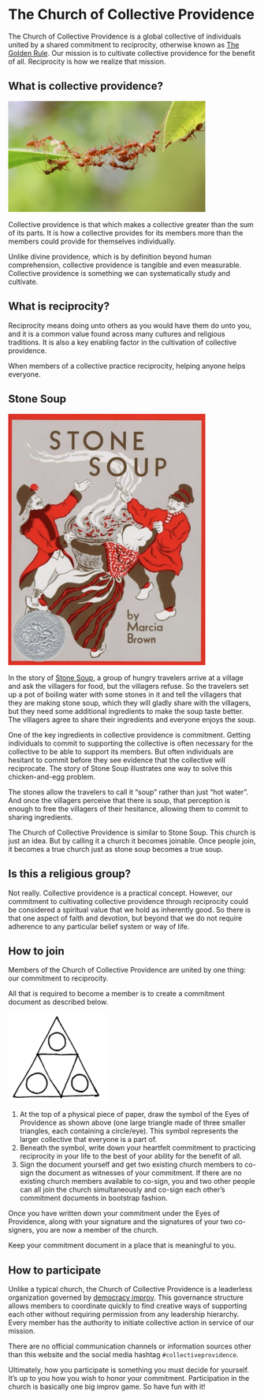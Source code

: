 # The Church of Collective Providence

The Church of Collective Providence is a global collective of individuals united by a shared commitment to reciprocity, otherwise known as [The Golden Rule](https://en.wikipedia.org/wiki/Golden_Rule). Our mission is to cultivate collective providence for the benefit of all. Reciprocity is how we realize that mission.

## What is collective providence?

<img src="ant-bridge.jpg" width="400px">

Collective providence is that which makes a collective greater than the sum of its parts. It is how a collective provides for its members more than the members could provide for themselves individually.

Unlike divine providence, which is by definition beyond human comprehension, collective providence is tangible and even measurable. Collective providence is something we can systematically study and cultivate.

## What is reciprocity?

Reciprocity means doing unto others as you would have them do unto you, and it is a common value found across many cultures and religious traditions. It is also a key enabling factor in the cultivation of collective providence. 

When members of a collective practice reciprocity, helping anyone helps everyone.

## Stone Soup

<img src="stone-soup.jpg" width="400px">

In the story of [Stone Soup](https://en.wikipedia.org/wiki/Stone_Soup), a group of hungry travelers arrive at a village and ask the villagers for food, but the villagers refuse. So the travelers set up a pot of boiling water with some stones in it and tell the villagers that they are making stone soup, which they will gladly share with the villagers, but they need some additional ingredients to make the soup taste better. The villagers agree to share their ingredients and everyone enjoys the soup. 

One of the key ingredients in collective providence is commitment. Getting individuals to commit to supporting the collective is often necessary for the collective to be able to support its members. But often individuals are hesitant to commit before they see evidence that the collective will reciprocate. The story of Stone Soup illustrates one way to solve this chicken-and-egg problem.

The stones allow the travelers to call it “soup” rather than just “hot water”. And once the villagers perceive that there is soup, that perception is enough to free the villagers of their hesitance, allowing them to commit to sharing ingredients.

The Church of Collective Providence is similar to Stone Soup. This church is just an idea. But by calling it a church it becomes joinable. Once people join, it becomes a true church just as stone soup becomes a true soup.

## Is this a religious group?

Not really. Collective providence is a practical concept. However, our commitment to cultivating collective providence through reciprocity could be considered a spiritual value that we hold as inherently good. So there is that one aspect of faith and devotion, but beyond that we do not require adherence to any particular belief system or way of life.

## How to join

Members of the Church of Collective Providence are united by one thing: our commitment to reciprocity. 

All that is required to become a member is to create a commitment document as described below.

<img src="eyes-of-providence.png" width="200px">

1. At the top of a physical piece of paper, draw the symbol of the Eyes of Providence as shown above (one large triangle made of three smaller triangles, each containing a circle/eye). This symbol represents the larger collective that everyone is a part of.
2. Beneath the symbol, write down your heartfelt commitment to practicing reciprocity in your life to the best of your ability for the benefit of all.
3. Sign the document yourself and get two existing church members to co-sign the document as witnesses of your commitment. If there are no existing church members available to co-sign, you and two other people can all join the church simultaneously and co-sign each other’s commitment documents in bootstrap fashion.

Once you have written down your commitment under the Eyes of Providence, along with your signature and the signatures of your two co-signers, you are now a member of the church.

Keep your commitment document in a place that is meaningful to you. 

## How to participate

Unlike a typical church, the Church of Collective Providence is a leaderless organization governed by [democracy improv](https://democracyimprov.org). This governance structure allows members to coordinate quickly to find creative ways of supporting each other without requiring permission from any leadership hierarchy. Every member has the authority to initiate collective action in service of our mission. 

There are no official communication channels or information sources other than this website and the social media hashtag `#collectiveprovidence`.

Ultimately, how you participate is something you must decide for yourself. It’s up to you how you wish to honor your commitment. Participation in the church is basically one big improv game. So have fun with it!
